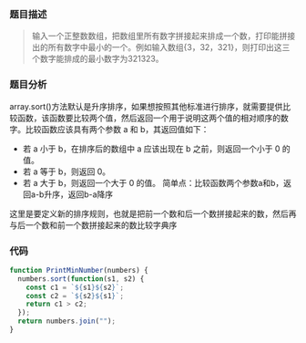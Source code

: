 ### 题目描述
> 输入一个正整数数组，把数组里所有数字拼接起来排成一个数，打印能拼接出的所有数字中最小的一个。例如输入数组{3，32，321}，则打印出这三个数字能排成的最小数字为321323。

### 题目分析
array.sort()方法默认是升序排序，如果想按照其他标准进行排序，就需要提供比较函数，该函数要比较两个值，然后返回一个用于说明这两个值的相对顺序的数字。比较函数应该具有两个参数 a 和 b，其返回值如下：
- 若 a 小于 b，在排序后的数组中 a 应该出现在 b 之前，则返回一个小于 0 的值。
- 若 a 等于 b，则返回 0。
- 若 a 大于 b，则返回一个大于 0 的值。
简单点：比较函数两个参数a和b，返回a-b升序，返回b-a降序

这里是要定义新的排序规则，也就是把前一个数和后一个数拼接起来的数，然后再与后一个数和前一个数拼接起来的数比较字典序

### 代码
```javascript
function PrintMinNumber(numbers) {
  numbers.sort(function(s1, s2) {
    const c1 = `${s1}${s2}`;
    const c2 = `${s2}${s1}`;
    return c1 > c2;
  });
  return numbers.join("");
}
```